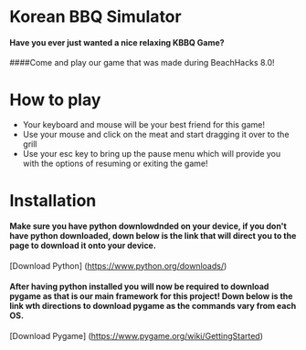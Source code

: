 # Korean BBQ Simulator 
#### Have you ever just wanted a nice relaxing KBBQ Game? 

####Come and play our game that was made during BeachHacks 8.0!

# How to play 
- Your keyboard and mouse will be your best friend for this game!
- Use your mouse and click on the meat and start dragging it over to the grill
- Use your esc key to bring up the pause menu which will provide you with the options of resuming or exiting the game!

# Installation 
#### Make sure you have python downlowdnded on your device, if you don't have python downloaded, down below is the link that will direct you to the page to download it onto your device. 

[Download Python] (https://www.python.org/downloads/)

#### After having python installed you will now be required to download pygame as that is our main framework for this project! Down below is the link wth directions to download pygame as the commands vary from each OS. 

[Download Pygame] (https://www.pygame.org/wiki/GettingStarted)
